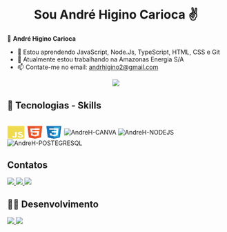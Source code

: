 <h1 align='center'>Sou André Higino Carioca ✌️ </h1>

👤 **André Higino Carioca**
 
- 🌱 Estou aprendendo JavaScript, Node.Js, TypeScript, HTML, CSS e Git
- 🔭 Atualmente estou trabalhando na Amazonas Energia S/A
- 📫 Contate-me no email: andrhigino2@gmail.com
<!-- - 💬 Ask me about ...
- ⚡ Fun fact: ... -->

<div align="center">
   <img height="380em" src="https://user-images.githubusercontent.com/73543390/211690936-6a03b556-6049-43ce-b13e-63be4960e5f0.gif"/>
</div>
 
<h2> 🤖 Tecnologias - Skills </h2>
 <div style="display: inline_block"><br>
  <img align="center" alt="AndreH-Js" height="30" width="40" src="https://raw.githubusercontent.com/devicons/devicon/master/icons/javascript/javascript-plain.svg">
  <img align="center" alt="AndreH-HTML" height="30" width="40" src="https://raw.githubusercontent.com/devicons/devicon/master/icons/html5/html5-original.svg">
  <img align="center" alt="AndreH-CSS" height="30" width="40" src="https://raw.githubusercontent.com/devicons/devicon/master/icons/css3/css3-original.svg">
  <img align="center" alt="AndreH-CANVA" height="30" width="40" src="https://cdn.jsdelivr.net/gh/devicons/devicon/icons/canva/canva-original.svg">
  <img align="center" alt="AndreH-NODEJS" height="30" width="40"  src="https://cdn.jsdelivr.net/gh/devicons/devicon/icons/nodejs/nodejs-original.svg">
  <img align="center" alt="AndreH-POSTEGRESQL" height="30" width="40" src="https://cdn.jsdelivr.net/gh/devicons/devicon/icons/postgresql/postgresql-original-wordmark.svg">
</div>

<h2> Contatos </h2>
<a href = "mailto:contatoandrhigino2@gmail.com">
 <img src="https://img.shields.io/badge/-Gmail-%23333?style=for-the-badge&logo=gmail&logoColor=white" target="_blank">
</a>
  <a href="https://www.linkedin.com/in/andr%C3%A9-higino-carioca-760557192" target="_blank">
  <img src="https://img.shields.io/badge/-LinkedIn-%230077B5?style=for-the-badge&logo=linkedin&logoColor=white" target="_blank">
</a> 
 <a href="https://www.instagram.com/andrehiginocarioca"/>
    <img src="https://img.shields.io/badge/instagram-%23E4405F.svg?&style=for-the-badge&logo=instagram&logoColor=white"  target="_blank"/>
  </a>

 <h2> 🧑‍💻 Desenvolvimento </h2>

<div>
 <a href="https://github.com/AndreH-carioca">
   <img height="180em" src="https://github-readme-stats.vercel.app/api?username=AndreH-carioca&show_icons=true&theme=omni&include_all_commits=true&count_private=true"/>
   <img height="180em" src="https://github-readme-stats.vercel.app/api/top-langs/?username=AndreH-carioca&layout=compact&langs_count=16&theme=omni"/>
  </div>


